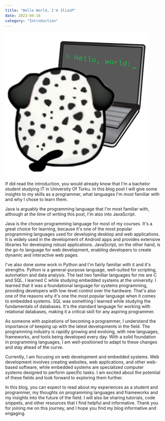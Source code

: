 ```yaml
---
title: "Hello World, I'm 3liasP"
date: 2023-04-16
category: "Introduction"
---
```


![Dustin on writing his first program!](/docs/assets/img/dustin-hello-min.png "Dustin on writing his first program!")

If did read the introduction, you would already know that I'm a bachelor student studying IT in University Of Turku. In this blog post I will give some insights to my skills as a programmer, what languages I'm most familiar with and why I chose to learn them.

Java is arguably the programming language that I'm most familiar with, although at the time of writing this post, I'm also into JavaScript.

Java is the chosen programming language for most of my courses. It's a great choice for learning, because it's one of the most popular programming languages used for developing desktop and web applications. It is widely used in the development of Android apps and provides extensive libraries for developing robust applications. JavaScript, on the other hand, is the go-to language for web development, enabling developers to create dynamic and interactive web pages.

I've also done some work in Python and I'm fairly familiar with it and it's strengths. Python is a general-purpose language, well-suited for scripting, automation and data analysis. The last two familiar languages for me are C and SQL. I learned C while studying embedded systems at the university. I learned that it was a foundational language for systems programming, providing developers with low-level control over the hardware. That's also one of the reasons why it's one the most popular language when it comes to embedded systems. SQL was something I learned while studying the fundamentals of databases. It's the standard language for working with relational databases, making it a critical skill for any aspiring programmer.

As someone with aspirations of becoming a programmer, I understand the importance of keeping up with the latest developments in the field. The programming industry is rapidly growing and evolving, with new languages, frameworks, and tools being developed every day. With a solid foundation in programming languages, I am well-positioned to adapt to these changes and stay ahead of the curve.

Currently, I am focusing on web development and embedded systems. Web development involves creating websites, web applications, and other web-based software, while embedded systems are specialized computer systems designed to perform specific tasks. I am excited about the potential of these fields and look forward to exploring them further.

In this blog, you can expect to read about my experiences as a student and programmer, my thoughts on programming languages and frameworks and my insights into the future of the field. I will also be sharing tutorials, code snippets, and other resources that I find helpful and informative. Thank you for joining me on this journey, and I hope you find my blog informative and engaging.
